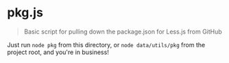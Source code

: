 # pkg.js

> Basic script for pulling down the package.json for Less.js from GitHub

Just run `node pkg` from this directory, or `node data/utils/pkg` from the project root, and you're in business!